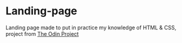 
# Landing-page
Landing page made to put in practice my knowledge of HTML & CSS, project from [The Odin Project](https://www.theodinproject.com/lessons/foundations-landing-page)